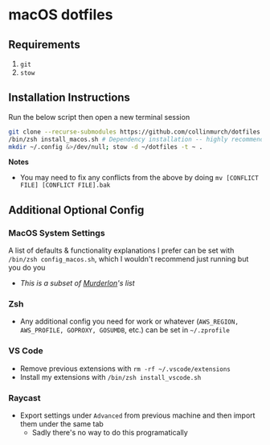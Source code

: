 # macOS dotfiles

## Requirements

1. `git`
2. `stow`

## Installation Instructions

Run the below script then open a new terminal session

```bash
git clone --recurse-submodules https://github.com/collinmurch/dotfiles ~
/bin/zsh install_macos.sh # Dependency installation -- highly recommended
mkdir ~/.config &>/dev/null; stow -d ~/dotfiles -t ~ .
```

**Notes**
- You may need to fix any conflicts from the above by doing `mv [CONFLICT FILE] [CONFLICT FILE].bak`

## Additional Optional Config

### MacOS System Settings

A list of defaults & functionality explanations I prefer can be set with `/bin/zsh config_macos.sh`, which I wouldn't recommend just running but you do you
- *This is a subset of [Murderlon](https://github.com/murderlon)'s list*

### Zsh

- Any additional config you need for work or whatever (`AWS_REGION, AWS_PROFILE, GOPROXY, GOSUMDB`, etc.) can be set in `~/.zprofile`

### VS Code

- Remove previous extensions with `rm -rf ~/.vscode/extensions`
- Install my extensions with `/bin/zsh install_vscode.sh`

### Raycast

- Export settings under `Advanced` from previous machine and then import them under the same tab
  - Sadly there's no way to do this programatically
